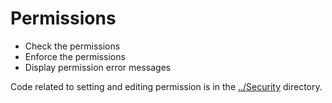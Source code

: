 # Permissions

- Check the permissions
- Enforce the permissions
- Display permission error messages

Code related to setting and editing permission is in the
[../Security](../Security) directory.
